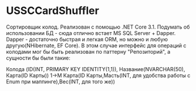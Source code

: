 # USSCCardShuffler
Сортировщик колод. Реализован с помощью .NET Core 3.1.
Подумать об использовании БД - сюда отлично встает MS SQL Server + Dapper.
Dapper - достаточно быстрая и легкая ORM, но можно и любую другую(NHibernate, EF Core).
В этом случае интерфейс для операций с колодами мог бы быть реализован по паттерну "Репозиторий", а сущности бы были такие:

Колода (ID(INT, PRIMARY KEY IDENTITY(1,1)), Название(NVARCHAR(50), Карта(ID Карты)) 1->M Карта(ID Карты,Масть(INT, для удобства работы с Enum при маппинге),Вес(INT, для того же))

